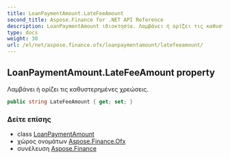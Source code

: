 ```yaml
---
title: LoanPaymentAmount.LateFeeAmount
second_title: Aspose.Finance for .NET API Reference
description: LoanPaymentAmount ιδιοκτησία. Λαμβάνει ή ορίζει τις καθυστερημένες χρεώσεις.
type: docs
weight: 30
url: /el/net/aspose.finance.ofx/loanpaymentamount/latefeeamount/
---
```

## LoanPaymentAmount.LateFeeAmount property

Λαμβάνει ή ορίζει τις καθυστερημένες χρεώσεις.

```csharp
public string LateFeeAmount { get; set; }
```

### Δείτε επίσης

* class [LoanPaymentAmount](../)
* χώρος ονομάτων [Aspose.Finance.Ofx](../../loanpaymentamount/)
* συνέλευση [Aspose.Finance](../../../)


